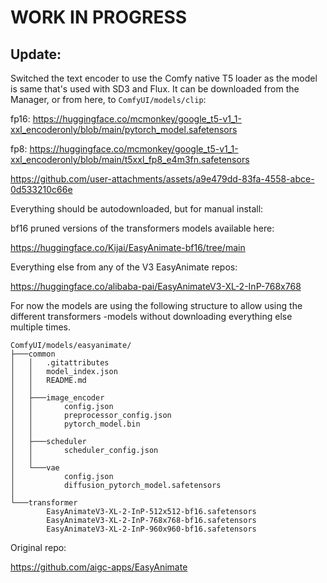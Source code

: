 # WORK IN PROGRESS
## Update:
Switched the text encoder to use the Comfy native T5 loader as the model is same that's used with SD3 and Flux.
It can be downloaded from the Manager, or from here, to `ComfyUI/models/clip`:

fp16: https://huggingface.co/mcmonkey/google_t5-v1_1-xxl_encoderonly/blob/main/pytorch_model.safetensors

fp8: https://huggingface.co/mcmonkey/google_t5-v1_1-xxl_encoderonly/blob/main/t5xxl_fp8_e4m3fn.safetensors



https://github.com/user-attachments/assets/a9e479dd-83fa-4558-abce-0d533210c66e

Everything should be autodownloaded, but for manual install:

bf16 pruned versions of the transformers models available here:

https://huggingface.co/Kijai/EasyAnimate-bf16/tree/main

Everything else from any of the V3 EasyAnimate repos:

https://huggingface.co/alibaba-pai/EasyAnimateV3-XL-2-InP-768x768

For now the models are using the following structure to allow using the different transformers -models without downloading everything else multiple times.
```
ComfyUI/models/easyanimate/
├───common
│   │   .gitattributes
│   │   model_index.json
│   │   README.md
│   │
│   ├───image_encoder
│   │       config.json
│   │       preprocessor_config.json
│   │       pytorch_model.bin
│   │
│   ├───scheduler
│   │       scheduler_config.json
│   │
│   └───vae
│           config.json
│           diffusion_pytorch_model.safetensors
│
└───transformer
        EasyAnimateV3-XL-2-InP-512x512-bf16.safetensors
        EasyAnimateV3-XL-2-InP-768x768-bf16.safetensors
        EasyAnimateV3-XL-2-InP-960x960-bf16.safetensors
```
Original repo:

https://github.com/aigc-apps/EasyAnimate
